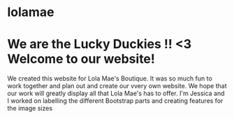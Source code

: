 # lolamae
 <h1> We are the Lucky Duckies !! <3 Welcome to our website! </h1>
 <p>We created this website for Lola Mae's Boutique. It was so much fun to work together and plan out and create our vvery own website. We hope that our work will greatly display all that Lola Mae's has to offer.
 I'm Jessica and I worked on labelling the different Bootstrap parts and creating features for the image sizes
